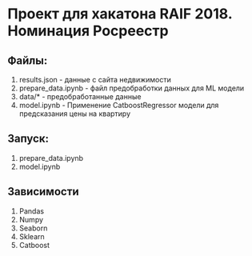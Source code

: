 # Проект для хакатона RAIF 2018. Номинация Росреестр


## Файлы:

1. results.json - данные с сайта недвижимости
2. prepare_data.ipynb - файл предобработки данных для ML модели
3. data/* - предобработанные данные
4. model.ipynb - Применение CatboostRegressor модели для предсказания цены на квартиру

## Запуск:

1. prepare_data.ipynb
2. model.ipynb

## Зависимости

1. Pandas
2. Numpy
3. Seaborn
4. Sklearn
5. Catboost
